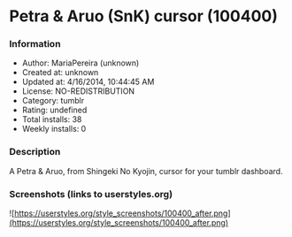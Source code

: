 # Petra & Aruo (SnK) cursor (100400)

### Information
- Author: MariaPereira (unknown)
- Created at: unknown
- Updated at: 4/16/2014, 10:44:45 AM
- License: NO-REDISTRIBUTION
- Category: tumblr
- Rating: undefined
- Total installs: 38
- Weekly installs: 0


### Description
A Petra & Aruo, from Shingeki No Kyojin, cursor for your tumblr dashboard.


### Screenshots (links to userstyles.org)
![https://userstyles.org/style_screenshots/100400_after.png](https://userstyles.org/style_screenshots/100400_after.png)


